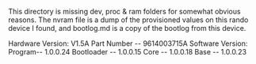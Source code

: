 This directory is missing dev, proc & ram folders for somewhat obvious reasons. The nvram file is a dump of the provisioned values on this rando device I found, and bootlog.md is a copy of the bootlog from this device.

Hardware Version: 	  V1.5A    Part Number -- 9614003715A
Software Version: 	  Program-- 1.0.0.24    Bootloader -- 1.0.0.15    Core -- 1.0.0.18    Base -- 1.0.0.23 
